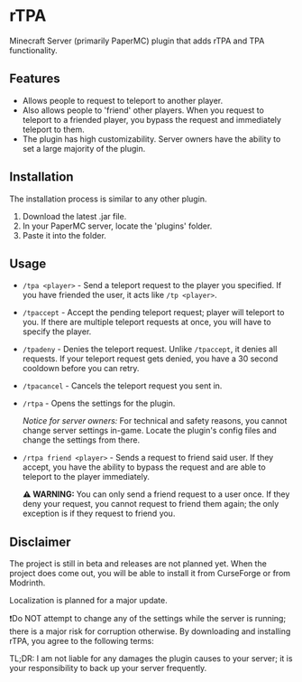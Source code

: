 # rTPA
Minecraft Server (primarily PaperMC) plugin that adds rTPA and TPA functionality.
## Features

- Allows people to request to teleport to another player.
- Also allows people to 'friend' other players. When you request to teleport to a friended player, you bypass the request and immediately teleport to them.
- The plugin has high customizability. Server owners have the ability to set a large majority of the plugin.

## Installation

The installation process is similar to any other plugin.
1. Download the latest  .jar file.
2. In your PaperMC server, locate the 'plugins' folder.
3. Paste it into the folder.

## Usage

- `/tpa <player>` - Send a teleport request to the player you specified. If you have friended the user, it acts like `/tp <player>`.
- `/tpaccept` - Accept the pending teleport request; player will teleport to you. If there are multiple teleport requests at once, you will have to specify the player.
- `/tpadeny` - Denies the teleport request. Unlike `/tpaccept`, it denies all requests. If your teleport request gets denied, you have a 30 second cooldown before you can retry.
- `/tpacancel` - Cancels the teleport request you sent in.
- `/rtpa` - Opens the settings for the plugin.

  *Notice for server owners:* For technical and safety reasons, you cannot change server settings in-game. Locate the plugin's config files and change the settings from there.
- `/rtpa friend <player>` - Sends a request to friend said user. If they accept, you have the ability to bypass the request and are able to teleport to the player immediately.
  
  **⚠️ WARNING:** You can only send a friend request to a user once. If they deny your request, you cannot request to friend them again; the only exception is if they request to friend you.

## Disclaimer
The project is still in beta and releases are not planned yet. When the project does come out, you will be able to install it from CurseForge or from Modrinth.
<!-- Update this section when the plugin releases. -->
Localization is planned for a major update.

❗Do NOT attempt to change any of the settings while the server is running; there is a major risk for corruption otherwise.
By downloading and installing rTPA, you agree to the following terms:
<!-- Link to be addded. -->
TL;DR: I am not liable for any damages the plugin causes to your server; it is your responsibility to back up your server frequently.
